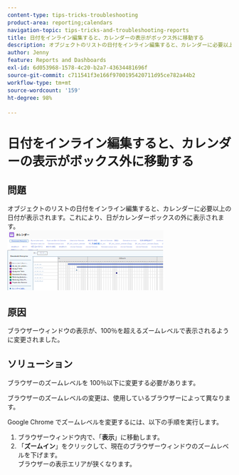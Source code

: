 ```yaml
---
content-type: tips-tricks-troubleshooting
product-area: reporting;calendars
navigation-topic: tips-tricks-and-troubleshooting-reports
title: 日付をインライン編集すると、カレンダーの表示がボックス外に移動する
description: オブジェクトのリストの日付をインライン編集すると、カレンダーに必要以上の日付が表示されます。これにより、日がカレンダーボックスの外に表示されます。
author: Jenny
feature: Reports and Dashboards
exl-id: 6d053968-1578-4c20-b2a7-43634481696f
source-git-commit: c711541f3e166f9700195420711d95ce782a44b2
workflow-type: tm+mt
source-wordcount: '159'
ht-degree: 98%

---
```


# 日付をインライン編集すると、カレンダーの表示がボックス外に移動する

## 問題

オブジェクトのリストの日付をインライン編集すると、カレンダーに必要以上の日付が表示されます。これにより、日がカレンダーボックスの外に表示されます。\
![&#x200B; カレンダー表示 &#x200B;](assets/calendar-view-350x134.png)

## 原因

ブラウザーウィンドウの表示が、100％を超えるズームレベルで表示されるように変更されました。

## ソリューション

ブラウザーのズームレベルを 100％以下に変更する必要があります。

ブラウザーのズームレベルの変更は、使用しているブラウザーによって異なります。

Google Chrome でズームレベルを変更するには、以下の手順を実行します。

1. ブラウザーウィンドウ内で、「**表示**」に移動します。
1. 「**ズームイン**」をクリックして、現在のブラウザーウィンドウのズームレベルを下げます。\
   ブラウザーの表示エリアが狭くなります。
